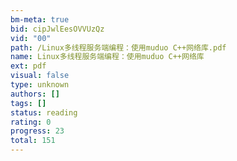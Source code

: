 ```yaml
---
bm-meta: true
bid: cipJwlEesOVVUzQz
vid: "00"
path: /Linux多线程服务端编程：使用muduo C++网络库.pdf
name: Linux多线程服务端编程：使用muduo C++网络库
ext: pdf
visual: false
type: unknown
authors: []
tags: []
status: reading
rating: 0
progress: 23
total: 151
---
```

